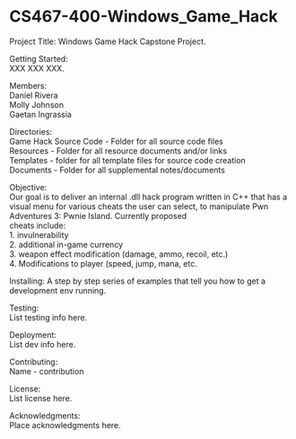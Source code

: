 # CS467-400-Windows_Game_Hack  
Project Title: Windows Game Hack Capstone Project. 
 
Getting Started:  
XXX XXX XXX.  

Members:  
Daniel Rivera  
Molly Johnson  
Gaetan Ingrassia  

Directories:  
Game Hack Source Code - Folder for all source code files  
Resources - Folder for all resource documents and/or links  
Templates - folder for all template files for source code creation  
Documents - Folder for all supplemental notes/documents  

Objective:  
Our goal is to deliver an internal .dll hack program written in C++ that has 
a visual menu for various cheats the user can select, to manipulate 
Pwn Adventures 3: Pwnie Island. Currently proposed   
cheats include:  
	1. invulnerability  
	2. additional in-game currency  
	3. weapon effect modification (damage, ammo, recoil, etc.)  
	4. Modifications to player (speed, jump, mana, etc.  

Installing:
A step by step series of examples that tell you how to get a development env running.  

Testing:  
List testing info here. 

Deployment:  
List dev info here.  

Contributing:  
Name - contribution  

License:  
List license here.  

Acknowledgments:  
Place acknowledgments here.  

